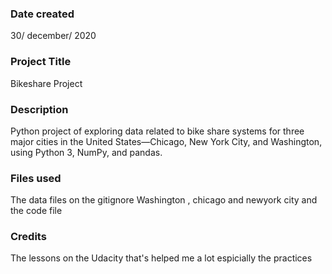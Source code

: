 ### Date created
30/ december/ 2020


### Project Title

Bikeshare Project  
### Description
Python project of exploring data related to bike share systems for three major cities in the United States—Chicago, New York City, and Washington, using Python 3, NumPy, and pandas.

### Files used
The data files on the gitignore Washington , chicago and newyork city and the code file


### Credits
The lessons on the Udacity that's helped me a lot espicially the practices 
